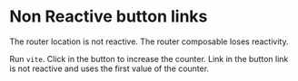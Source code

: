 # Non Reactive button links

The router location is not reactive. The router composable loses reactivity.

Run `vite`. Click in the button to increase the counter. Link in the button link is not reactive and uses the first value of the counter.
